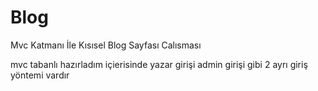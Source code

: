 # Blog
Mvc Katmanı İle Kısısel Blog Sayfası Calısması

mvc tabanlı hazırladım 
içierisinde yazar girişi 
admin girişi
gibi 2 ayrı giriş yöntemi vardır 

